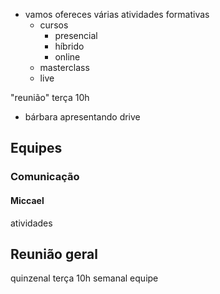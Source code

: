 - vamos ofereces várias atividades formativas
	- cursos
		- presencial
		- híbrido
		- online
	- masterclass
	- live

"reunião" terça 10h
- bárbara apresentando drive


## Equipes

### Comunicação

#### Miccael
atividades

## Reunião geral
quinzenal terça 10h
semanal equipe

